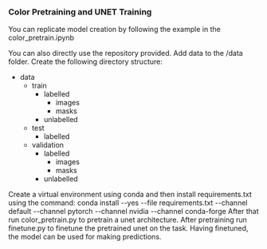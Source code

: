 ### Color Pretraining and UNET Training

You can replicate model creation by following the example in the color_pretrain.ipynb

You can also directly use the repository provided.
Add data to the /data folder. Create the following directory structure:
- data
    - train
        - labelled
            - images
            - masks
        - unlabelled
    - test
        - labelled
    - validation
        - labelled
            - images
            - masks
        - unlabelled


Create a virtual environment using conda and then install requirements.txt using the command: conda install --yes --file requirements.txt --channel default --channel pytorch --channel nvidia --channel conda-forge
After that run color_pretrain.py to pretrain a unet architecture.
After pretraining run finetune.py to finetune the pretrained unet on the task. Having finetuned, the model can be used for making predictions.